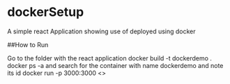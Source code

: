 # dockerSetup

A simple react Application showing use of deployed using docker

##How to Run

  Go to the folder with the react application
  docker build -t  dockerdemo .
  docker ps -a and search for the container with name dockerdemo and note its id
  docker run -p 3000:3000 <<dockerid>>

